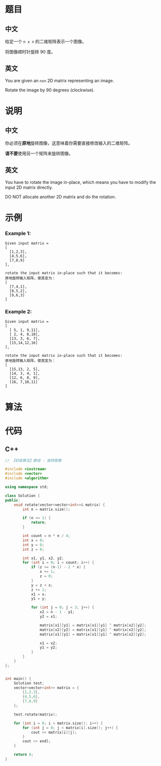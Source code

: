 # 题目

## 中文

给定一个 `n x n` 的二维矩阵表示一个图像。

将图像顺时针旋转 90 度。

## 英文

You are given an `nxn` 2D matrix representing an image.

Rotate the image by 90 degrees (clockwise).

# 说明

## 中文

你必须在**原地**旋转图像，这意味着你需要直接修改输入的二维矩阵。

**请不要**使用另一个矩阵来旋转图像。

## 英文

You have to rotate the image in-place, which means you have to modify the input 2D matrix directly.

DO NOT allocate another 2D matrix and do the rotation.



# 示例

### Example 1:

```
Given input matrix = 
[
  [1,2,3],
  [4,5,6],
  [7,8,9]
],

rotate the input matrix in-place such that it becomes:
原地旋转输入矩阵，使其变为：
[
  [7,4,1],
  [8,5,2],
  [9,6,3]
]
```



### Example 2:

```
Given input matrix =
[
  [ 5, 1, 9,11],
  [ 2, 4, 8,10],
  [13, 3, 6, 7],
  [15,14,12,16]
], 

rotate the input matrix in-place such that it becomes:
原地旋转输入矩阵，使其变为：
[
  [15,13, 2, 5],
  [14, 3, 4, 1],
  [12, 6, 8, 9],
  [16, 7,10,11]
]
```



# 算法





# 代码

## C++

```c++
// 【初级算法】数组 - 旋转图像

#include <iostream>
#include <vector>
#include <algorithm>

using namespace std;

class Solution {
public:
    void rotate(vector<vector<int>>& matrix) {
        int n = matrix.size();

        if (n <= 1) {
            return;
        }

        int count = n * n / 4;
        int x = 0;
        int y = 0;
        int z = 0;

        int x1, y1, x2, y2;
        for (int i = 0; i < count; i++) {
            if (z >= (n-1) - 2 * x) {
                x += 1;
                z = 0;
            }
            y = z + x;
            z += 1;
            x1 = x;
            y1 = y;

            for (int j = 0; j < 3; j++) {
                x2 = n - 1 - y1;
                y2 = x1;

                matrix[x1][y1] = matrix[x1][y1] ^ matrix[x2][y2];
                matrix[x2][y2] = matrix[x1][y1] ^ matrix[x2][y2];
                matrix[x1][y1] = matrix[x1][y1] ^ matrix[x2][y2];

                x1 = x2;
                y1 = y2;
            }
        }
    }
};


int main() {
    Solution test;
    vector<vector<int>> matrix = {
        {1,2,3},
        {4,5,6},
        {7,8,9}
    };

    test.rotate(matrix);

    for (int i = 0; i < matrix.size(); i++) {
        for (int j = 0; j < matrix[i].size(); j++) {
            cout << matrix[i][j];
        }
        cout << endl;
    }

    return 0;
}
```

